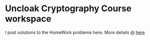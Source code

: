 # Uncloak Cryptography Course workspace

I post solutions to the HomeWork problems here. More details @ [here](https://hackmd.io/@thor314/ryEWRY6Qs)
